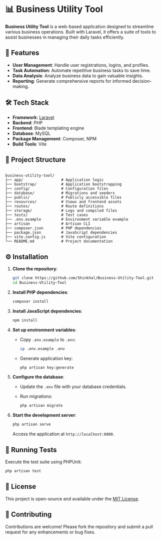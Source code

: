 
# 📊 Business Utility Tool

**Business Utility Tool** is a web-based application designed to streamline various business operations. Built with Laravel, it offers a suite of tools to assist businesses in managing their daily tasks efficiently.

## 🚀 Features

- **User Management**: Handle user registrations, logins, and profiles.
- **Task Automation**: Automate repetitive business tasks to save time.
- **Data Analysis**: Analyze business data to gain valuable insights.
- **Reporting**: Generate comprehensive reports for informed decision-making.

## 🛠️ Tech Stack

- **Framework**: [Laravel](https://laravel.com/)
- **Backend**: PHP
- **Frontend**: Blade templating engine
- **Database**: MySQL
- **Package Management**: Composer, NPM
- **Build Tools**: Vite

## 📁 Project Structure

```

business-utility-tool/
├── app/                 # Application logic
├── bootstrap/           # Application bootstrapping
├── config/              # Configuration files
├── database/            # Migrations and seeders
├── public/              # Publicly accessible files
├── resources/           # Views and frontend assets
├── routes/              # Route definitions
├── storage/             # Logs and compiled files
├── tests/               # Test cases
├── .env.example         # Environment variable example
├── artisan              # Artisan CLI
├── composer.json        # PHP dependencies
├── package.json         # JavaScript dependencies
├── vite.config.js       # Vite configuration
└── README.md            # Project documentation

````

## ⚙️ Installation

1. **Clone the repository**:

   ```bash
   git clone https://github.com/Shinkhal/Business-Utility-Tool.git
   cd Business-Utility-Tool
   ````

2. **Install PHP dependencies**:

   ```bash
   composer install
   ```

3. **Install JavaScript dependencies**:

   ```bash
   npm install
   ```

4. **Set up environment variables**:

   * Copy `.env.example` to `.env`:

     ```bash
     cp .env.example .env
     ```

   * Generate application key:

     ```bash
     php artisan key:generate
     ```

5. **Configure the database**:

   * Update the `.env` file with your database credentials.
   * Run migrations:

     ```bash
     php artisan migrate
     ```

6. **Start the development server**:

   ```bash
   php artisan serve
   ```

   Access the application at `http://localhost:8000`.

## 🧪 Running Tests

Execute the test suite using PHPUnit:

```bash
php artisan test
```

## 📄 License

This project is open-source and available under the [MIT License](LICENSE).

## 🤝 Contributing

Contributions are welcome! Please fork the repository and submit a pull request for any enhancements or bug fixes.


